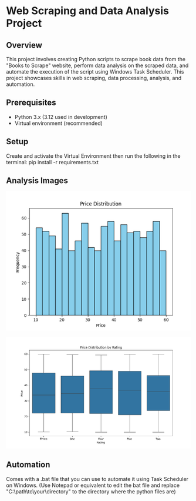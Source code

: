# Web Scraping and Data Analysis Project

## Overview
This project involves creating Python scripts to scrape book data from the "Books to Scrape" website, perform data analysis on the scraped data, and automate the execution of the script using Windows Task Scheduler. This project showcases skills in web scraping, data processing, analysis, and automation.

## Prerequisites
- Python 3.x  (3.12 used in development)
- Virtual environment (recommended)

## Setup
Create and activate the Virtual Environment then run the following in the terminal:
pip install -r requirements.txt

## Analysis Images

![Price Distribution](price_distribution.png)

![Price Distribution by Rating](price_distribution_by_rating.png)

## Automation

Comes with a .bat file that you can use to automate it using Task Scheduler on Windows.
(Use Notepad or equivalent to edit the bat file and replace "C:\path\to\your\directory" to the directory where the python files are)